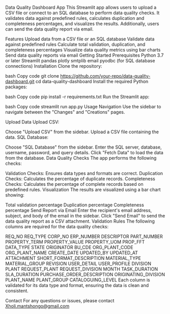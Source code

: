 
Data Quality Dashboard App
This Streamlit app allows users to upload a CSV file or connect to an SQL database to perform data quality checks. It validates data against predefined rules, calculates duplication and completeness percentages, and visualizes the results. Additionally, users can send the data quality report via email.

Features
Upload data from a CSV file or an SQL database
Validate data against predefined rules
Calculate total validation, duplication, and completeness percentages
Visualize data quality metrics using bar charts
Send data quality reports via email
Getting Started
Prerequisites
Python 3.7 or later
Streamlit
pandas
plotly
smtplib
email
pyodbc (for SQL database connections)
Installation
Clone the repository:

bash
Copy code
git clone https://github.com/your-repo/data-quality-dashboard.git
cd data-quality-dashboard
Install the required Python packages:

bash
Copy code
pip install -r requirements.txt
Run the Streamlit app:

bash
Copy code
streamlit run app.py
Usage
Navigation
Use the sidebar to navigate between the "Changes" and "Creations" pages.

Upload Data
Upload CSV:

Choose "Upload CSV" from the sidebar.
Upload a CSV file containing the data.
SQL Database:

Choose "SQL Database" from the sidebar.
Enter the SQL server, database, username, password, and query details.
Click "Fetch Data" to load the data from the database.
Data Quality Checks
The app performs the following checks:

Validation Checks: Ensures data types and formats are correct.
Duplication Checks: Calculates the percentage of duplicate records.
Completeness Checks: Calculates the percentage of complete records based on predefined rules.
Visualization
The results are visualized using a bar chart showing:

Total validation percentage
Duplication percentage
Completeness percentage
Send Report via Email
Enter the recipient's email address, subject, and body of the email in the sidebar.
Click "Send Email" to send the data quality report as a CSV attachment.
Validation Rules
The following columns are required for the data quality checks:

REQ_NO
REQ_TYPE
CORP_NO
ERP_NUMBER
DESCRIPTOR
PART_NUMBER
PROPERTY_TERM
PROPERTY_VALUE
PROPERTY_UOM
PROP_FFT
DATA_TYPE
STATE
ORIGINATOR
BU_CDE
ORG_PLANT_CODE
ORG_PLANT_NAME
CREATE_DATE
UPDATED_BY
UPDATED_AT
ATTACHMENT
SHORT_FORMAT_DESCRIPTION
MATERIAL_TYPE
MATERIAL_GROUP
REVISION
USER_DETAIL
USER_PROFILE
DIVISION
PLANT
REQUEST_PLANT
REQUEST_DIVISION
MONTH
TASK_DURATION
SLA_DURATION
PURCHASE_ORDER_DESCRIPTION
ORIGINATING_DIVISION
PLANT_NAME
PLANT_GROUP
CATALOGUING_LEVEL
Each column is validated for its data type and format, ensuring the data is clean and consistent.

Contact
For any questions or issues, please contact Xholi.mantshongo@gmail.com
